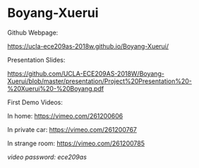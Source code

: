 # Boyang-Xuerui

Github Webpage:

https://ucla-ece209as-2018w.github.io/Boyang-Xuerui/

Presentation Slides:

https://github.com/UCLA-ECE209AS-2018W/Boyang-Xuerui/blob/master/presentation/Project%20Presentation%20-%20Xuerui%20-%20Boyang.pdf




First Demo Videos:

In home: https://vimeo.com/261200606

In private car: https://vimeo.com/261200767

In strange room: https://vimeo.com/261200785

*video password: ece209as*
